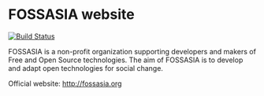 # FOSSASIA website

[![Build Status](https://travis-ci.org/fossasia/fossasia.org.svg?branch=master)](https://travis-ci.org/fossasia/fossasia.org)

FOSSASIA is a non-profit organization supporting developers and makers of Free and Open Source technologies.
The aim of FOSSASIA is to develop and adapt open technologies for social change.

Official website: http://fossasia.org
